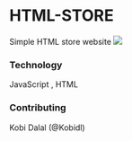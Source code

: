 # HTML-STORE
Simple HTML store website
![](https://i.imgur.com/O8u65yq_d.webp?maxwidth=728&fidelity=grand)

### Technology 
JavaScript , HTML

### Contributing
Kobi Dalal (@Kobidl)
